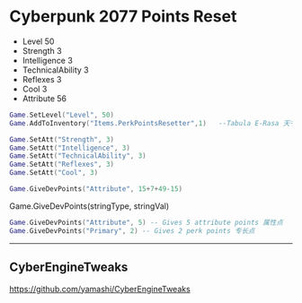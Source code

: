 # Cyberpunk 2077 Points Reset

- Level 50
- Strength 3
- Intelligence 3
- TechnicalAbility 3
- Reflexes 3
- Cool 3
- Attribute 56

``` lua
Game.SetLevel("Level", 50)
Game.AddToInventory("Items.PerkPointsResetter",1)   --Tabula E-Rasa 天书

Game.SetAtt("Strength", 3)
Game.SetAtt("Intelligence", 3)
Game.SetAtt("TechnicalAbility", 3)
Game.SetAtt("Reflexes", 3)
Game.SetAtt("Cool", 3)

Game.GiveDevPoints("Attribute", 15+7+49-15)
```

Game.GiveDevPoints(stringType, stringVal)

``` lua
Game.GiveDevPoints("Attribute", 5) -- Gives 5 attribute points 属性点
Game.GiveDevPoints("Primary", 2) -- Gives 2 perk points 专长点
```

---

## CyberEngineTweaks

<https://github.com/yamashi/CyberEngineTweaks>
